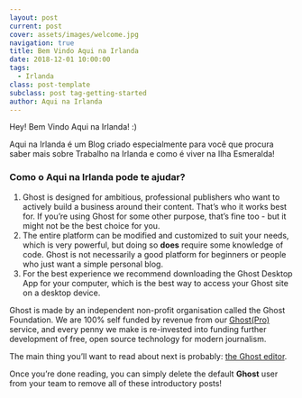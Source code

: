 ```yaml
---
layout: post
current: post
cover: assets/images/welcome.jpg
navigation: true
title: Bem Vindo Aqui na Irlanda
date: 2018-12-01 10:00:00
tags:
  - Irlanda
class: post-template
subclass: post tag-getting-started
author: Aqui na Irlanda
---
```


Hey\! Bem Vindo Aqui na Irlanda\! :)

Aqui na Irlanda &eacute; um Blog criado especialmente para voc&ecirc; que procura saber mais sobre Trabalho na Irlanda e como &eacute; viver na Ilha Esmeralda\!

### Como o Aqui na Irlanda pode te ajudar?

1. Ghost is designed for ambitious, professional publishers who want to actively build a business around their content. That’s who it works best for. If you’re using Ghost for some other purpose, that’s fine too - but it might not be the best choice for you.
2. The entire platform can be modified and customized to suit your needs, which is very powerful, but doing so **does** require some knowledge of code. Ghost is not necessarily a good platform for beginners or people who just want a simple personal blog.
3. For the best experience we recommend downloading the Ghost Desktop App for your computer, which is the best way to access your Ghost site on a desktop device.

Ghost is made by an independent non-profit organisation called the Ghost Foundation. We are 100% self funded by revenue from our [Ghost(Pro)](https://ghost.org/pricing) service, and every penny we make is re-invested into funding further development of free, open source technology for modern journalism.

The main thing you’ll want to read about next is probably: [the Ghost editor](https://demo.ghost.io/the-editor/).

Once you’re done reading, you can simply delete the default **Ghost** user from your team to remove all of these introductory posts\!